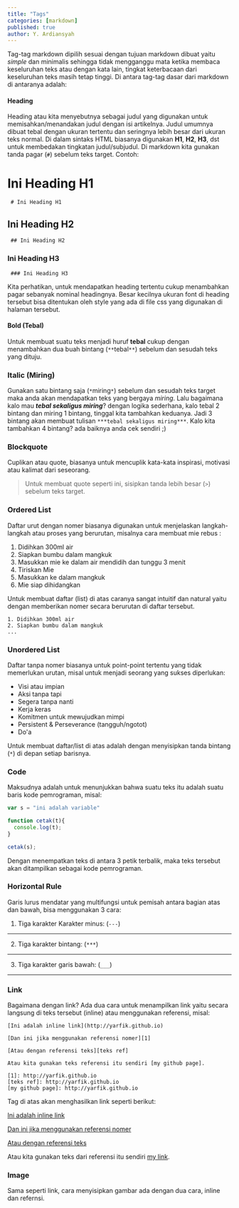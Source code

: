 ```yaml
---
title: "Tags"
categories: [markdown]
published: true
author: Y. Ardiansyah
---
```


Tag-tag markdown dipilih sesuai dengan tujuan markdown dibuat yaitu *simple* dan minimalis sehingga tidak mengganggu mata ketika membaca keseluruhan teks atau dengan kata lain, tingkat keterbacaan dari keseluruhan teks masih tetap tinggi. Di antara tag-tag dasar dari markdown di antaranya adalah:

#### Heading
Heading atau kita menyebutnya sebagai judul yang digunakan untuk memisahkan/menandakan judul dengan isi artikelnya. Judul umumnya dibuat tebal dengan ukuran tertentu dan seringnya lebih besar dari ukuran teks normal. Di dalam sintaks HTML biasanya digunakan **H1**, **H2**, **H3**, dst untuk membedakan tingkatan judul/subjudul. Di markdown kita gunakan tanda pagar (`#`) sebelum teks target. Contoh:

# Ini Heading H1
` # Ini Heading H1`

## Ini Heading H2
` ## Ini Heading H2`

### Ini Heading H3
` ### Ini Heading H3`

Kita perhatikan, untuk mendapatkan heading tertentu cukup menambahkan pagar sebanyak nominal headingnya. Besar kecilnya ukuran font di heading tersebut bisa ditentukan oleh style yang ada di file css yang digunakan di halaman tersebut.

#### Bold (Tebal)
Untuk membuat suatu teks menjadi huruf **tebal** cukup dengan menambahkan dua buah bintang (`**`tebal`**`) sebelum dan sesudah teks yang dituju.

### Italic (Miring)
Gunakan satu bintang saja (`*`miring`*`) sebelum dan sesudah teks target maka anda akan mendapatkan teks yang bergaya *miring*. Lalu bagaimana kalo mau ***tebal sekaligus miring***? dengan logika sederhana, kalo tebal 2 bintang dan miring 1 bintang, tinggal kita tambahkan keduanya. Jadi 3 bintang akan membuat tulisan `***tebal sekaligus miring***`. Kalo kita tambahkan 4 bintang? ada baiknya anda cek sendiri ;)

### Blockquote
Cuplikan atau quote, biasanya untuk mencuplik kata-kata inspirasi, motivasi atau kalimat dari seseorang. 
> Untuk membuat quote seperti ini, sisipkan tanda lebih besar (`>`) sebelum teks target.

### Ordered List
Daftar urut dengan nomer biasanya digunakan untuk menjelaskan langkah-langkah atau proses yang berurutan, misalnya cara membuat mie rebus :

1. Didihkan 300ml air
2. Siapkan bumbu dalam mangkuk
3. Masukkan mie ke dalam air mendidih dan tunggu 3 menit
4. Tiriskan Mie
5. Masukkan ke dalam mangkuk
6. Mie siap dihidangkan

Untuk membuat daftar (list) di atas caranya sangat intuitif dan natural yaitu dengan memberikan nomer secara berurutan di daftar tersebut.

```
1. Didihkan 300ml air
2. Siapkan bumbu dalam mangkuk
...
```

### Unordered List
Daftar tanpa nomer biasanya untuk point-point tertentu yang tidak memerlukan urutan, misal untuk menjadi seorang yang sukses diperlukan:

* Visi atau impian
* Aksi tanpa tapi
* Segera tanpa nanti
* Kerja keras
* Komitmen untuk mewujudkan mimpi
* Persistent & Perseverance (tangguh/ngotot)
* Do'a

Untuk membuat daftar/list di atas adalah dengan menyisipkan tanda bintang (`*`) di depan setiap barisnya.

### Code
Maksudnya adalah untuk menunjukkan bahwa suatu teks itu adalah suatu baris kode pemrograman, misal:

```javascript
var s = "ini adalah variable"

function cetak(t){
  console.log(t);
}

cetak(s);
```

Dengan menempatkan teks di antara 3 petik terbalik, maka teks tersebut akan ditampilkan sebagai kode pemrograman.

### Horizontal Rule
Garis lurus mendatar yang multifungsi untuk pemisah antara bagian atas dan bawah, bisa menggunakan 3 cara:

1. Tiga karakter Karakter minus:
(`---`)

---

2. Tiga karakter bintang:
(`***`)

***

3. Tiga karakter garis bawah:
(`___`)

___

### Link
Bagaimana dengan link? Ada dua cara untuk menampilkan link yaitu secara langsung di teks tersebut (inline) atau menggunakan referensi, misal:

```
[Ini adalah inline link](http://yarfik.github.io)

[Dan ini jika menggunakan referensi nomer][1]

[Atau dengan referensi teks][teks ref]

Atau kita gunakan teks referensi itu sendiri [my github page].

[1]: http://yarfik.github.io
[teks ref]: http://yarfik.github.io
[my github page]: http://yarfik.github.io
```


Tag di atas akan menghasilkan link seperti berikut:

[Ini adalah inline link](http://yarfik.github.io)

[Dan ini jika menggunakan referensi nomer][1]

[Atau dengan referensi teks][teks ref]

Atau kita gunakan teks dari referensi itu sendiri [my link].

[1]: http://yarfik.github.io
[teks ref]: http://yarfik.github.io
[my link]: http://yarfik.github.io


### Image
Sama seperti link, cara menyisipkan gambar ada dengan dua cara, inline dan refernsi.